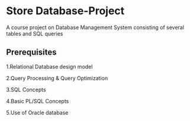 # Store Database-Project
A course project on Database Management System consisting of several tables and SQL queries

## Prerequisites 
1.Relational Database design model

2.Query Processing & Query Optimization

3.SQL Concepts

4.Basic PL/SQL Concepts

5.Use of Oracle database 


